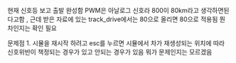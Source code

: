 현재 신호등 보고 출발 완성함 PWM은 아날로그 신호라 800이 80km라고 생각하면된다고함 , 근데 받은 자료에 있는 track_drive에서는 80으로 올리면 80으로 적용됨 뭔 차인지는 확인 필요




문제점 1. 시뮬을 재시작 하려고 esc를 누르면 시뮬에서 차가 재생성되는 위치에 따라 신호위반이 책정되는 경우가 있고 안되는 경우가 있음 뭐가 문제인지는 모르겠음
